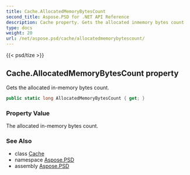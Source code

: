 ```yaml
---
title: Cache.AllocatedMemoryBytesCount
second_title: Aspose.PSD for .NET API Reference
description: Cache property. Gets the allocated inmemory bytes count
type: docs
weight: 20
url: /net/aspose.psd/cache/allocatedmemorybytescount/
---
```

{{< psd/tize >}}
## Cache.AllocatedMemoryBytesCount property

Gets the allocated in-memory bytes count.

```csharp
public static long AllocatedMemoryBytesCount { get; }
```

### Property Value

The allocated in-memory bytes count.

### See Also

* class [Cache](../)
* namespace [Aspose.PSD](../../cache/)
* assembly [Aspose.PSD](../../../)


